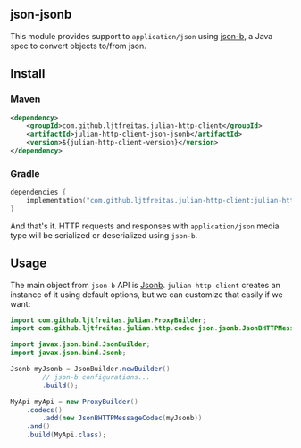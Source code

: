 ## json-jsonb

This module provides support to `application/json` using [json-b](https://javaee.github.io/jsonb-spec/), a Java spec to convert objects to/from json.

## Install

### Maven
```xml
<dependency>
    <groupId>com.github.ljtfreitas.julian-http-client</groupId>
    <artifactId>julian-http-client-json-jsonb</artifactId>
    <version>${julian-http-client-version}</version>
</dependency>
```

### Gradle
```kotlin
dependencies {
    implementation("com.github.ljtfreitas.julian-http-client:julian-http-client-json-jsonb:$julianHttpClientVersion")
}
```

And that's it. HTTP requests and responses with `application/json` media type will be serialized or deserialized using `json-b`.

## Usage

The main object from `json-b` API is [Jsonb](https://javadoc.io/static/javax.json.bind/javax.json.bind-api/1.0/javax/json/bind/Jsonb.html). `julian-http-client` creates an instance of it using default options, but we can customize that easily if we want:

```java
import com.github.ljtfreitas.julian.ProxyBuilder;
import com.github.ljtfreitas.julian.http.codec.json.jsonb.JsonBHTTPMessageCodec;

import javax.json.bind.JsonBuilder;
import javax.json.bind.Jsonb;

Jsonb myJsonb = JsonBuilder.newBuilder()
        // json-b configurations...
        .build();

MyApi myApi = new ProxyBuilder()
    .codecs()
        .add(new JsonBHTTPMessageCodec(myJsonb))
    .and()
    .build(MyApi.class);
```
